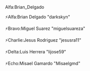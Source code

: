 Alfa:Brian_Delgado

⚡️Alfa:Brian Delgado "darkskyn"

⚡️Bravo:Miguel Suarez "miguelsuareza"

⚡️Charlie:Jesus Rodriguez "jesusra11"

⚡️Delta:Luis Herrera "lijose59"

⚡️Echo:Misael Gamardo "Misaelgmd"
